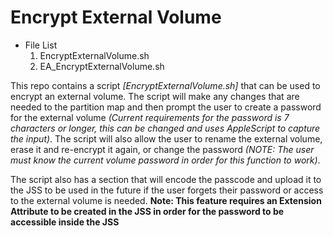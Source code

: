 # Encrypt External Volume

- File List
  1. EncryptExternalVolume.sh
  2. EA_EncryptExternalVolume.sh

This repo contains a script *[EncryptExternalVolume.sh]* that can be used to encrypt an external volume. The script will make any changes
that are needed to the partition map and then prompt the user to create a password for the external volume *(Current requirements for the
password is 7 characters or longer, this can be changed and uses AppleScript to capture the input)*. The script will also allow the user
to rename the external volume, erase it and re-encrypt it again, or change the password *(NOTE: The user must know the current volume
password in order for this function to work)*.

The script also has a section that will encode the passcode and upload it to the JSS to be used in the future if the user forgets their
password or access to the external volume is needed. **Note: This feature requires an Extension Attribute to be created in the JSS in order
for the password to be accessible inside the JSS**

